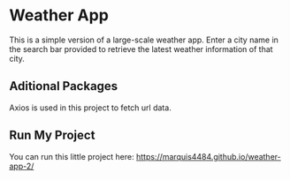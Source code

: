 # Weather App

This is a simple version of a large-scale weather app. Enter a city name in the search bar provided to retrieve the latest weather
information of that city.

## Aditional Packages 

Axios is used in this project to fetch url data.

## Run My Project

You can run this little project here: https://marquis4484.github.io/weather-app-2/


